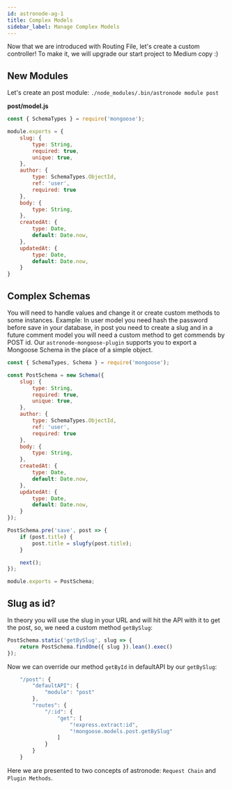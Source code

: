 ```yaml
---
id: astronode-ag-1
title: Complex Models
sidebar_label: Manage Complex Models
---
```


Now that we are introduced with Routing File, let's create a custom controller! To make it, we will upgrade our start project to Medium copy :)

## New Modules
Let's create an post module: `./node_modules/.bin/astronode module post`

**post/model.js**
```javascript
const { SchemaTypes } = require('mongoose');

module.exports = {
    slug: {
        type: String,
        required: true,
        unique: true,
    },
    author: {
        type: SchemaTypes.ObjectId,
        ref: 'user',
        required: true
    },
    body: {
        type: String,
    },
    createdAt: {
        type: Date,
        default: Date.now,
    },
    updatedAt: {
        type: Date,
        default: Date.now,
    }
}
```

## Complex Schemas
You will need to handle values and change it or create custom methods to some instances. Example: In user model you need hash the password before save in your database, in post you need to create a slug and in a future comment model you will need a custom method to get commends by POST id. Our `astronode-mongoose-plugin` supports you to export a Mongoose Schema in the place of a simple object.

```javascript
const { SchemaTypes, Schema } = require('mongoose');

const PostSchema = new Schema({
    slug: {
        type: String,
        required: true,
        unique: true,
    },
    author: {
        type: SchemaTypes.ObjectId,
        ref: 'user',
        required: true
    },
    body: {
        type: String,
    },
    createdAt: {
        type: Date,
        default: Date.now,
    },
    updatedAt: {
        type: Date,
        default: Date.now,
    }
});

PostSchema.pre('save', post => {
    if (post.title) {
        post.title = slugfy(post.title);
    }

    next();
});

module.exports = PostSchema;
```

## Slug as id?
In theory you will use the slug in your URL and will hit the API with it to get the post, so, we need a custom method `getBySlug`:

```javascript
PostSchema.static('getBySlug', slug => {
    return PostSchema.findOne({ slug }).lean().exec()
});
```

Now we can override our method `getById` in defaultAPI by our `getBySlug`:

```javascript
    "/post": {
        "defaultAPI": {
            "module": "post"
        },
        "routes": {
            "/:id": {
                "get": [
                    "!express.extract:id",
                    "!mongoose.models.post.getBySlug"
                ]
            }
        }
    }
```

Here we are presented to two concepts of astronode: `Request Chain` and `Plugin Methods`.